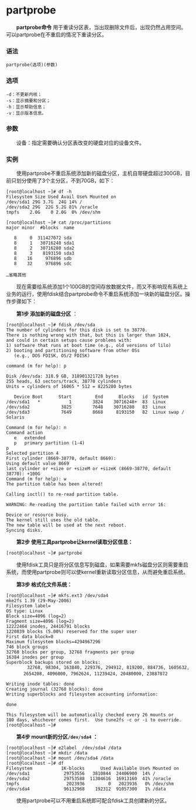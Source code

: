 # partprobe

　　**partprobe命令** 用于重读分区表，当出现删除文件后，出现仍然占用空间。可以partprobe在不重启的情况下重读分区。

### 语法

```shell
partprobe(选项)(参数)
```

### 选项

```shell
-d：不更新内核；
-s：显示摘要和分区；
-h：显示帮助信息；
-v：显示版本信息。
```

### 参数

　　设备：指定需要确认分区表改变的硬盘对应的设备文件。

### 实例

　　使用partprobe不重启系统添加新的磁盘分区，主机自带硬盘超过300GB，目前只划分使用了3个主分区，不到70GB，如下：

```shell
[root@localhost ~]# df -h 
Filesystem Size Used Avail Use% Mounted on 
/dev/sda1 29G 3.7G  24G 14% / 
/dev/sda2 29G  22G 5.2G 81% /oracle 
tmpfs    2.0G    0 2.0G  0% /dev/shm
```

```shell
[root@localhost ~]# cat /proc/partitions
major minor  #blocks  name

   8     0  311427072 sda
   8     1   30716248 sda1
   8     2   30716280 sda2
   8     3    8193150 sda3
   8    16     976896 sdb
   8    32     976896 sdc

…省略其他
```

　　现在需要给系统添加1个100GB的空间存放数据文件，而又不影响现有系统上业务的运行，使用fdisk结合partprobe命令不重启系统添加一块新的磁盘分区。操作步骤如下：

　　**第1步 添加新的磁盘分区** ：

```shell
[root@localhost ~]# fdisk /dev/sda
The number of cylinders for this disk is set to 38770.
There is nothing wrong with that, but this is larger than 1024,
and could in certain setups cause problems with:
1) software that runs at boot time (e.g., old versions of lilo)
2) booting and partitioning software from other OSs
   (e.g., DOS FDISK, OS/2 FDISK)

command (m for help): p

Disk /dev/sda: 318.9 GB, 318901321728 bytes
255 heads, 63 sectors/track, 38770 cylinders
Units = cylinders of 16065 * 512 = 8225280 bytes

   Device Boot      Start         End      Blocks   id  System
/dev/sda1   *           1        3824    30716248+  83  Linux
/dev/sda2            3825        7648    30716280   83  Linux
/dev/sda3            7649        8668     8193150   82  Linux swap / Solaris

Command (m for help): n
Command action
   e   extended
   p   primary partition (1-4)
p
Selected partition 4
First cylinder (8669-38770, default 8669):
Using default value 8669
last cylinder or +size or +sizeM or +sizeK (8669-38770, default 38770): +100G   
Command (m for help): w
The partition table has been altered!

Calling ioctl() to re-read partition table.

WARNING: Re-reading the partition table failed with error 16: 

Device or resource busy.
The kernel still uses the old table.
The new table will be used at the next reboot.
Syncing disks.
```

　　**第2步 使用工具partprobe让kernel读取分区信息：**

```shell
[root@localhost ~]# partprobe
```

　　使用fdisk工具只是将分区信息写到磁盘，如果需要mkfs磁盘分区则需要重启系统，而使用partprobe则可以使kernel重新读取分区信息，从而避免重启系统。

　　**第3步 格式化文件系统：**

```shell
[root@localhost ~]# mkfs.ext3 /dev/sda4
mke2fs 1.39 (29-May-2006)
Filesystem label=
OS type: Linux
Block size=4096 (log=2)
Fragment size=4096 (log=2)
12222464 inodes, 24416791 blocks
1220839 blocks (5.00%) reserved for the super user
First data block=0
Maximum filesystem blocks=4294967296
746 block groups
32768 blocks per group, 32768 fragments per group
16384 inodes per group
Superblock backups stored on blocks:
        32768, 98304, 163840, 229376, 294912, 819200, 884736, 1605632, 
　　　　2654208, 4096000, 7962624, 11239424, 20480000, 23887872

Writing inode tables: done
Creating journal (32768 blocks): done
Writing superblocks and filesystem accounting information:

done

This filesystem will be automatically checked every 26 mounts or
180 days, whichever comes first.  Use tune2fs -c or -i to override.
[root@localhost ~]#
```

　　**第4步 mount新的分区**​ **​`/dev/sda4`​**​ **：**

```shell
[root@localhost ~]# e2label  /dev/sda4 /data
[root@localhost ~]# mkdir /data
[root@localhost ~]# mount /dev/sda4 /data
[root@localhost ~]# df
Filesystem           1K-blocks      Used Available Use% Mounted on
/dev/sda1             29753556   3810844  24406900  14% /
/dev/sda2             29753588  11304616  16913160  41% /oracle
tmpfs                  2023936         0   2023936   0% /dev/shm
/dev/sda4             96132968    192312  91057300   1% /data
```

　　使用partprobe可以不用重启系统即可配合fdisk工具创建新的分区。
